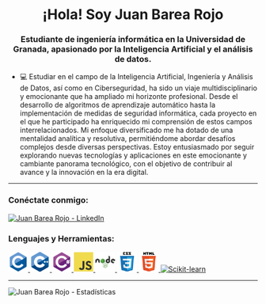 <h1 align="center">¡Hola! Soy Juan Barea Rojo</h1>
<h3 align="center">Estudiante de ingeniería informática en la Universidad de Granada, apasionado por la Inteligencia Artificial y el análisis de datos.</h3>

- 💻 Estudiar en el campo de la Inteligencia Artificial, Ingeniería y Análisis de Datos, así como en Ciberseguridad, ha sido un viaje multidisciplinario y emocionante que ha ampliado mi horizonte profesional. Desde el desarrollo de algoritmos de aprendizaje automático hasta la implementación de medidas de seguridad informática, cada proyecto en el que he participado ha enriquecido mi comprensión de estos campos interrelacionados. Mi enfoque diversificado me ha dotado de una mentalidad analítica y resolutiva, permitiéndome abordar desafíos complejos desde diversas perspectivas. Estoy entusiasmado por seguir explorando nuevas tecnologías y aplicaciones en este emocionante y cambiante panorama tecnológico, con el objetivo de contribuir al avance y la innovación en la era digital.

<hr/>

<h3 align="left">Conéctate conmigo:</h3>
<p align="left">
  <a href="https://www.linkedin.com/in/juan-barea-rojo" target="_blank">
    <img align="center" src="https://raw.githubusercontent.com/rahuldkjain/github-profile-readme-generator/master/src/images/icons/Social/linked-in-alt.svg" alt="Juan Barea Rojo - LinkedIn" height="30" width="40" />
  </a>
</p>

<h3 align="left">Lenguajes y Herramientas:</h3>
<p align="left">
  <a href="https://www.cprogramming.com/" target="_blank">
    <img src="https://raw.githubusercontent.com/devicons/devicon/master/icons/c/c-original.svg" alt="C" width="40" height="40"/>
  </a>
  <a href="https://www.w3schools.com/cpp/" target="_blank">
    <img src="https://raw.githubusercontent.com/devicons/devicon/master/icons/cplusplus/cplusplus-original.svg" alt="C++" width="40" height="40"/>
  </a>
  <a href="https://docs.microsoft.com/en-us/dotnet/csharp/" target="_blank">
    <img src="https://raw.githubusercontent.com/devicons/devicon/master/icons/csharp/csharp-original.svg" alt="C#" width="40" height="40"/>
  </a>
  <a href="https://developer.mozilla.org/en-US/docs/Web/JavaScript" target="_blank">
    <img src="https://raw.githubusercontent.com/devicons/devicon/master/icons/javascript/javascript-original.svg" alt="JavaScript" width="40" height="40"/>
  </a>
  <a href="https://nodejs.org/" target="_blank">
    <img src="https://raw.githubusercontent.com/devicons/devicon/master/icons/nodejs/nodejs-original-wordmark.svg" alt="Node.js" width="40" height="40"/>
  </a>
  <a href="https://www.w3schools.com/css/" target="_blank">
    <img src="https://raw.githubusercontent.com/devicons/devicon/master/icons/css3/css3-original-wordmark.svg" alt="CSS3" width="40" height="40"/>
  </a>
  <a href="https://www.w3schools.com/html/" target="_blank">
    <img src="https://raw.githubusercontent.com/devicons/devicon/master/icons/html5/html5-original-wordmark.svg" alt="HTML5" width="40" height="40"/>
  </a>
  <a href="https://scikit-learn.org/stable/" target="_blank">
    <img src="https://raw.githubusercontent.com/devicons/devicon/master/icons/sklearn/sklearn-original.svg" alt="Scikit-learn" width="40" height="40"/>
  </a>
</p>

<hr/>

<p style="text-align:center"><img align="left" src="https://github-readme-stats.vercel.app/api/top-langs?username=barearojo&show_icons=true&locale=en&layout=compact" alt="Juan Barea Rojo - Estadísticas" /></p>
